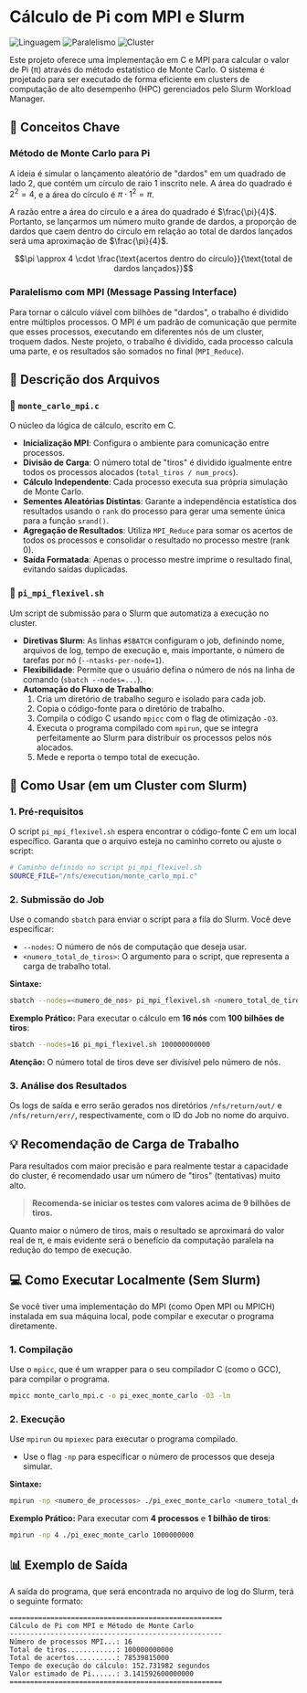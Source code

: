 # Cálculo de Pi com MPI e Slurm

![Linguagem](https://img.shields.io/badge/Linguagem-C-blue.svg)
![Paralelismo](https://img.shields.io/badge/Framework-MPI-orange.svg)
![Cluster](https://img.shields.io/badge/Gerenciador-Slurm-red.svg)

Este projeto oferece uma implementação em C e MPI para calcular o valor de Pi (π) através do método estatístico de Monte Carlo. O sistema é projetado para ser executado de forma eficiente em clusters de computação de alto desempenho (HPC) gerenciados pelo Slurm Workload Manager.

## 🎯 Conceitos Chave

### Método de Monte Carlo para Pi
A ideia é simular o lançamento aleatório de "dardos" em um quadrado de lado 2, que contém um círculo de raio 1 inscrito nele. A área do quadrado é $2^2 = 4$, e a área do círculo é $\pi \cdot 1^2 = \pi$.

A razão entre a área do círculo e a área do quadrado é $\frac{\pi}{4}$. Portanto, se lançarmos um número muito grande de dardos, a proporção de dardos que caem dentro do círculo em relação ao total de dardos lançados será uma aproximação de $\frac{\pi}{4}$.

$$\pi \approx 4 \cdot \frac{\text{acertos dentro do círculo}}{\text{total de dardos lançados}}$$

### Paralelismo com MPI (Message Passing Interface)
Para tornar o cálculo viável com bilhões de "dardos", o trabalho é dividido entre múltiplos processos. O MPI é um padrão de comunicação que permite que esses processos, executando em diferentes nós de um cluster, troquem dados. Neste projeto, o trabalho é dividido, cada processo calcula uma parte, e os resultados são somados no final (`MPI_Reduce`).

## 📂 Descrição dos Arquivos

### 📄 `monte_carlo_mpi.c`
O núcleo da lógica de cálculo, escrito em C.

* **Inicialização MPI**: Configura o ambiente para comunicação entre processos.
* **Divisão de Carga**: O número total de "tiros" é dividido igualmente entre todos os processos alocados (`total_tiros / num_procs`).
* **Cálculo Independente**: Cada processo executa sua própria simulação de Monte Carlo.
* **Sementes Aleatórias Distintas**: Garante a independência estatística dos resultados usando o `rank` do processo para gerar uma semente única para a função `srand()`.
* **Agregação de Resultados**: Utiliza `MPI_Reduce` para somar os acertos de todos os processos e consolidar o resultado no processo mestre (rank 0).
* **Saída Formatada**: Apenas o processo mestre imprime o resultado final, evitando saídas duplicadas.

### 📜 `pi_mpi_flexivel.sh`
Um script de submissão para o Slurm que automatiza a execução no cluster.

* **Diretivas Slurm**: As linhas `#SBATCH` configuram o job, definindo nome, arquivos de log, tempo de execução e, mais importante, o número de tarefas por nó (`--ntasks-per-node=1`).
* **Flexibilidade**: Permite que o usuário defina o número de nós na linha de comando (`sbatch --nodes=...`).
* **Automação do Fluxo de Trabalho**:
    1.  Cria um diretório de trabalho seguro e isolado para cada job.
    2.  Copia o código-fonte para o diretório de trabalho.
    3.  Compila o código C usando `mpicc` com o flag de otimização `-O3`.
    4.  Executa o programa compilado com `mpirun`, que se integra perfeitamente ao Slurm para distribuir os processos pelos nós alocados.
    5.  Mede e reporta o tempo total de execução.

## 🚀 Como Usar (em um Cluster com Slurm)

### 1. Pré-requisitos
O script `pi_mpi_flexivel.sh` espera encontrar o código-fonte C em um local específico. Garanta que o arquivo esteja no caminho correto ou ajuste o script:
```bash
# Caminho definido no script pi_mpi_flexivel.sh
SOURCE_FILE="/nfs/execution/monte_carlo_mpi.c"
```

### 2. Submissão do Job
Use o comando `sbatch` para enviar o script para a fila do Slurm. Você deve especificar:
-   `--nodes`: O número de nós de computação que deseja usar.
-   `<numero_total_de_tiros>`: O argumento para o script, que representa a carga de trabalho total.

**Sintaxe:**
```bash
sbatch --nodes=<numero_de_nos> pi_mpi_flexivel.sh <numero_total_de_tiros>
```

**Exemplo Prático:**
Para executar o cálculo em **16 nós** com **100 bilhões de tiros**:
```bash
sbatch --nodes=16 pi_mpi_flexivel.sh 100000000000
```
**Atenção:** O número total de tiros deve ser divisível pelo número de nós.

### 3. Análise dos Resultados
Os logs de saída e erro serão gerados nos diretórios `/nfs/return/out/` e `/nfs/return/err/`, respectivamente, com o ID do Job no nome do arquivo.

## 💡 Recomendação de Carga de Trabalho

Para resultados com maior precisão e para realmente testar a capacidade do cluster, é recomendado usar um número de "tiros" (tentativas) muito alto.

> **Recomenda-se iniciar os testes com valores acima de 9 bilhões de tiros.**

Quanto maior o número de tiros, mais o resultado se aproximará do valor real de π, e mais evidente será o benefício da computação paralela na redução do tempo de execução.

## 💻 Como Executar Localmente (Sem Slurm)

Se você tiver uma implementação do MPI (como Open MPI ou MPICH) instalada em sua máquina local, pode compilar e executar o programa diretamente.

### 1. Compilação
Use o `mpicc`, que é um wrapper para o seu compilador C (como o GCC), para compilar o programa.
```bash
mpicc monte_carlo_mpi.c -o pi_exec_monte_carlo -O3 -lm
```

### 2. Execução
Use `mpirun` ou `mpiexec` para executar o programa compilado.
-   Use o flag `-np` para especificar o número de processos que deseja simular.

**Sintaxe:**
```bash
mpirun -np <numero_de_processos> ./pi_exec_monte_carlo <numero_total_de_tiros>
```

**Exemplo Prático:**
Para executar com **4 processos** e **1 bilhão de tiros**:
```bash
mpirun -np 4 ./pi_exec_monte_carlo 1000000000
```

## 📊 Exemplo de Saída
A saída do programa, que será encontrada no arquivo de log do Slurm, terá o seguinte formato:
```
====================================================
Cálculo de Pi com MPI e Método de Monte Carlo
----------------------------------------------------
Número de processos MPI...: 16
Total de tiros............: 100000000000
Total de acertos..........: 78539815000
Tempo de execução do cálculo: 152.731982 segundos
Valor estimado de Pi......: 3.141592600000000
====================================================
```
